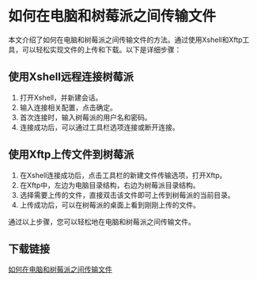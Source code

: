 # 如何在电脑和树莓派之间传输文件

本文介绍了如何在电脑和树莓派之间传输文件的方法。通过使用Xshell和Xftp工具，可以轻松实现文件的上传和下载。以下是详细步骤：

## 使用Xshell远程连接树莓派

1. 打开Xshell，并新建会话。
2. 输入连接相关配置，点击确定。
3. 首次连接时，输入树莓派的用户名和密码。
4. 连接成功后，可以通过工具栏选项连接或断开连接。

## 使用Xftp上传文件到树莓派

1. 在Xshell连接成功后，点击工具栏的新建文件传输选项，打开Xftp。
2. 在Xftp中，左边为电脑目录结构，右边为树莓派目录结构。
3. 选择需要上传的文件，直接双击该文件即可上传到树莓派的当前目录。
4. 上传成功后，可以在树莓派的桌面上看到刚刚上传的文件。

通过以上步骤，您可以轻松地在电脑和树莓派之间传输文件。

## 下载链接

[如何在电脑和树莓派之间传输文件](https://pan.quark.cn/s/5c8eecdfd771)